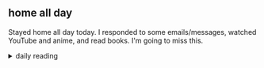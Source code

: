 ## home all day

Stayed home all day today. I responded to some emails/messages, watched YouTube and anime, and read books. I'm going to miss this.

<details markdown="1">
<summary>daily reading</summary>

| {{ page.date | date: "%B %-d, %Y" }} |
| :-------------: |
| [1 Sam. 26; 1 Cor. 7; Ezek. 5; Ps. 42–43]({% link _Bible/Bible-year-1.md %}) |
| [BC 12; HC 29-34; CD I: Rej. 7-9]({% link _three_forms/three-forms-month-2.md %}) |
| [The Chalcedonian Definition](https://thewestminsterstandard.org/the-chalcedonian-creed/) |

</details>